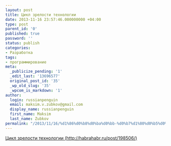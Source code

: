 ```yaml
---
layout: post
title: Цикл зрелости технологии
date: 2013-11-16 23:57:46.000000000 +04:00
type: post
parent_id: '0'
published: true
password: ''
status: publish
categories:
- Разработка
tags:
- программирование
meta:
  _publicize_pending: '1'
  _edit_last: '13696577'
  original_post_id: '35'
  _wp_old_slug: '35'
  _wpcom_is_markdown: '1'
author:
  login: russianpenguin
  email: maksim.v.zubkov@gmail.com
  display_name: russianpenguin
  first_name: Maksim
  last_name: Zubkov
permalink: "/2013/11/16/%d1%86%d0%b8%d0%ba%d0%bb-%d0%b7%d1%80%d0%b5%d0%bb%d0%be%d1%81%d1%82%d0%b8-%d1%82%d0%b5%d1%85%d0%bd%d0%be%d0%bb%d0%be%d0%b3%d0%b8%d0%b8/"
---
```

[Цикл зрелости технологии (http://habrahabr.ru/post/198506/)](http://habrahabr.ru/post/198506/ "Цикл зрелости технологии")

